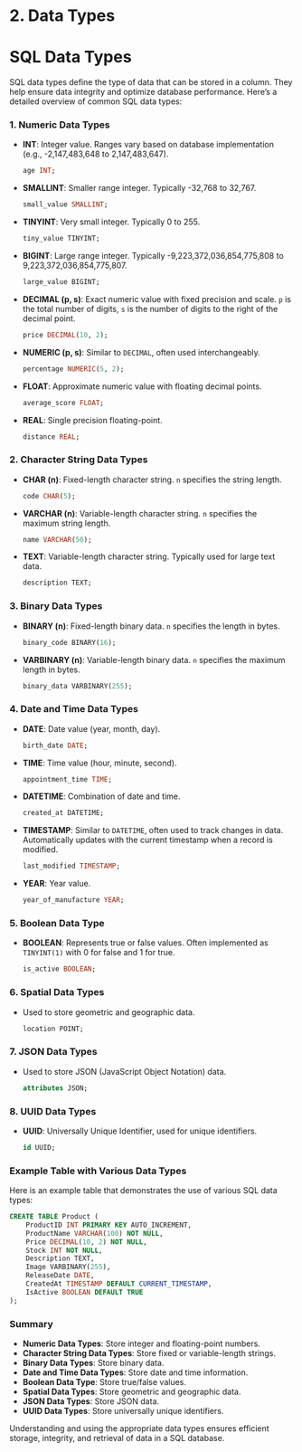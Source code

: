 # 2. Data Types

# SQL Data Types

SQL data types define the type of data that can be stored in a column. They help ensure data integrity and optimize database performance. Here’s a detailed overview of common SQL data types:

### 1. Numeric Data Types

- **INT**: Integer value. Ranges vary based on database implementation (e.g., -2,147,483,648 to 2,147,483,647).
    
    ```sql
    age INT;
    
    ```
    
- **SMALLINT**: Smaller range integer. Typically -32,768 to 32,767.
    
    ```sql
    small_value SMALLINT;
    
    ```
    
- **TINYINT**: Very small integer. Typically 0 to 255.
    
    ```sql
    tiny_value TINYINT;
    
    ```
    
- **BIGINT**: Large range integer. Typically -9,223,372,036,854,775,808 to 9,223,372,036,854,775,807.
    
    ```sql
    large_value BIGINT;
    
    ```
    
- **DECIMAL (p, s)**: Exact numeric value with fixed precision and scale. `p` is the total number of digits, `s` is the number of digits to the right of the decimal point.
    
    ```sql
    price DECIMAL(10, 2);
    
    ```
    
- **NUMERIC (p, s)**: Similar to `DECIMAL`, often used interchangeably.
    
    ```sql
    percentage NUMERIC(5, 2);
    
    ```
    
- **FLOAT**: Approximate numeric value with floating decimal points.
    
    ```sql
    average_score FLOAT;
    
    ```
    
- **REAL**: Single precision floating-point.
    
    ```sql
    distance REAL;
    
    ```
    

### 2. Character String Data Types

- **CHAR (n)**: Fixed-length character string. `n` specifies the string length.
    
    ```sql
    code CHAR(5);
    
    ```
    
- **VARCHAR (n)**: Variable-length character string. `n` specifies the maximum string length.
    
    ```sql
    name VARCHAR(50);
    
    ```
    
- **TEXT**: Variable-length character string. Typically used for large text data.
    
    ```sql
    description TEXT;
    
    ```
    

### 3. Binary Data Types

- **BINARY (n)**: Fixed-length binary data. `n` specifies the length in bytes.
    
    ```sql
    binary_code BINARY(16);
    
    ```
    
- **VARBINARY (n)**: Variable-length binary data. `n` specifies the maximum length in bytes.
    
    ```sql
    binary_data VARBINARY(255);
    
    ```
    

### 4. Date and Time Data Types

- **DATE**: Date value (year, month, day).
    
    ```sql
    birth_date DATE;
    
    ```
    
- **TIME**: Time value (hour, minute, second).
    
    ```sql
    appointment_time TIME;
    
    ```
    
- **DATETIME**: Combination of date and time.
    
    ```sql
    created_at DATETIME;
    
    ```
    
- **TIMESTAMP**: Similar to `DATETIME`, often used to track changes in data. Automatically updates with the current timestamp when a record is modified.
    
    ```sql
    last_modified TIMESTAMP;
    
    ```
    
- **YEAR**: Year value.
    
    ```sql
    year_of_manufacture YEAR;
    
    ```
    

### 5. Boolean Data Type

- **BOOLEAN**: Represents true or false values. Often implemented as `TINYINT(1)` with 0 for false and 1 for true.
    
    ```sql
    is_active BOOLEAN;
    
    ```
    

### 6. Spatial Data Types

- Used to store geometric and geographic data.
    
    ```sql
    location POINT;
    
    ```
    

### 7. JSON Data Types

- Used to store JSON (JavaScript Object Notation) data.
    
    ```sql
    attributes JSON;
    
    ```
    

### 8. UUID Data Types

- **UUID**: Universally Unique Identifier, used for unique identifiers.
    
    ```sql
    id UUID;
    
    ```
    

### Example Table with Various Data Types

Here is an example table that demonstrates the use of various SQL data types:

```sql
CREATE TABLE Product (
    ProductID INT PRIMARY KEY AUTO_INCREMENT,
    ProductName VARCHAR(100) NOT NULL,
    Price DECIMAL(10, 2) NOT NULL,
    Stock INT NOT NULL,
    Description TEXT,
    Image VARBINARY(255),
    ReleaseDate DATE,
    CreatedAt TIMESTAMP DEFAULT CURRENT_TIMESTAMP,
    IsActive BOOLEAN DEFAULT TRUE
);

```

### Summary

- **Numeric Data Types**: Store integer and floating-point numbers.
- **Character String Data Types**: Store fixed or variable-length strings.
- **Binary Data Types**: Store binary data.
- **Date and Time Data Types**: Store date and time information.
- **Boolean Data Type**: Store true/false values.
- **Spatial Data Types**: Store geometric and geographic data.
- **JSON Data Types**: Store JSON data.
- **UUID Data Types**: Store universally unique identifiers.

Understanding and using the appropriate data types ensures efficient storage, integrity, and retrieval of data in a SQL database.